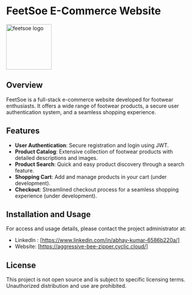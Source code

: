 # FeetSoe E-Commerce Website

<img width="122" alt="feetsoe logo" src="https://github.com/KumarAbhay98/FeetSoe/assets/92244303/440025b2-1e3e-4128-b97e-1bece1dab8eb">


## Overview

FeetSoe is a full-stack e-commerce website developed for footwear enthusiasts. It offers a wide range of footwear products, a secure user authentication system, and a seamless shopping experience.

## Features

- **User Authentication**: Secure registration and login using JWT.
- **Product Catalog**: Extensive collection of footwear products with detailed descriptions and images.
- **Product Search**: Quick and easy product discovery through a search feature.
- **Shopping Cart**: Add and manage products in your cart (under development).
- **Checkout**: Streamlined checkout process for a seamless shopping experience (under development).

## Installation and Usage

For access and usage details, please contact the project administrator at:
- Linkedln : [https://www.linkedin.com/in/abhay-kumar-6586b220a/]
- Website: [https://aggressive-bee-zipper.cyclic.cloud/]

## License

This project is not open source and is subject to specific licensing terms. Unauthorized distribution and use are prohibited.


